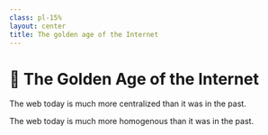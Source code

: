 ```yaml
---
class: pl-15%
layout: center
title: The golden age of the Internet
---
```


<h1>🌟 The Golden Age of the Internet</h1>

<Transform scale="0.9">

The web today is much more <span class="color:accent">centralized</span> than it was in the past.

<Citation
  author="wallakfir90"
  citeHref="https://www.youtube.com/watch?v=nRcdgXlpp1I"
  citeText="I Miss Forums (And the Decentralized Internet)">
  <template v-slot:quote>
    <p slot="quote">
    I miss when the internet felt like an <span class="color:accent">endless ocean</span> full of passion and creativity. It's now full of corporations, tribalism and people who seek to earn money/push their political views.
    </p>
  </template>
</Citation>

The web today is much more <span class="color:accent">homogenous</span> than it was in the past.

<Citation
  author="Dave Heinemann"
  citeHref="https://dheinemann.com/this-is-not-the-web-ive-known/"
  citeText="This is not the Web I've Known">
  <template v-slot:quote>
    <p slot="quote">
    Even in the days of MySpace, users enjoyed a level of <span class="color:accent">control</span> over their personal pages not seen today, with the ability to change the CSS and background image to their liking. Unfortunately, those times are largely behind us now—lost somewhere in the mid-2000s.<br>
    In the Facebook era, everybody shares the same sterile profile, with the only avenues for <span class="color:accent">self-expression</span> being the photos and comments that they post.
    </p>
  </template>
</Citation>

</Transform>

<!--
I don't particularly like the term "Golden Age" because I find it vague. I much
prefer "The age of forums" or "The age of the decentralized internet".

## I Miss Forums (And the Decentralized Internet)

The channel is by OsakaSyndrome. The quote is from a comment.

In the age of forums we had:

- niche communities in forums
- everyone's experience was different
- forums of 50 people
- less groupthink, more individual thought

- now we have doomscrolling, brainrot

If you are using Discord for async communication, why? Forums are way better for that.

Discord is terrible for many reasons: bad archival capabilities, difficult to search and categorise, not accessible through Google.

Luckily, the programming communities that I like the most (Clojure and Zig) are big on forums.

https://www.reddit.com/r/boardgames/comments/1ggx82b/why_text_forums_are_better_than_discord_channels/

Discord is a chatting tool for **instant** messaging, not for **async** communication. It was created as a gaming chat. https://en.wikipedia.org/wiki/Discord

Common themes among these periods include:

A sense of community and openness, with fewer restrictions and more diverse online content
The rise of social media platforms, e-commerce, online education, and other industries that transformed the way people lived and worked.

A perceived lack of commercialization and data exploitation, with fewer large corporations dominating the online landscape.
I remember most (if not all?) courses on Coursera were free in 2013.
Some argue that the internet’s “Golden Age” has already passed, citing issues such as:

- The homogenization of online content and the rise of social media echo chambers
- The exploitation of personal data for advertising and the consolidation of power among large tech companies
- The decline of online communities and the rise of toxicity and harassment

People owned their own domains, crafted personal websites, and connected directly without intermediaries.

TODO: cite Internet Archive Web Machine hack.

https://www.bleepingcomputer.com/news/security/internet-archive-hacked-data-breach-impacts-31-million-users/
-->
